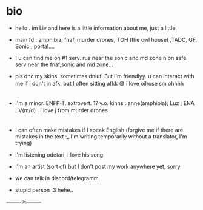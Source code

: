 # bio
* hello . im Liv and here is a little information about me, just a little.


* main fd : amphibia, fnaf, murder drones, TOH (the owl house) ,TADC, GF, Sonic,, portal....

* ! u can find me on #1 serv. rus near the sonic and md zone n on safe serv near the fnaf,sonic and md zone...

* pls dnc my skins. sometimes dniuf. But i'm friendlyy. u can interact with me if i don't in afk, but I often sitting afkk 😅  i love oilrose sm ohhhh
ㅤㅤㅤㅤㅤㅤㅤ
ㅤㅤㅤㅤㅤㅤㅤ
* I'm a minor. ENFP-T. extrovert. 1? y.o. kinns : anne(amphipia); Luz ; ENA ; V(m/d) . i  love j from murder drones
ㅤㅤㅤㅤㅤㅤㅤ
ㅤㅤㅤㅤㅤㅤㅤ
ㅤㅤㅤㅤㅤㅤㅤ
* I can often make mistakes if I speak English (forgive me if there are mistakes in the text :_ I'm writing temporarily without a translator, I'm trying)

* i'm listening odetari, i love his song 

* I'm an artist (sort of) but I don't post my work anywhere yet, sorry
  
* we can talk in discord/telegramm

* stupid person :3 hehe.. 
   
────୨ৎ────
